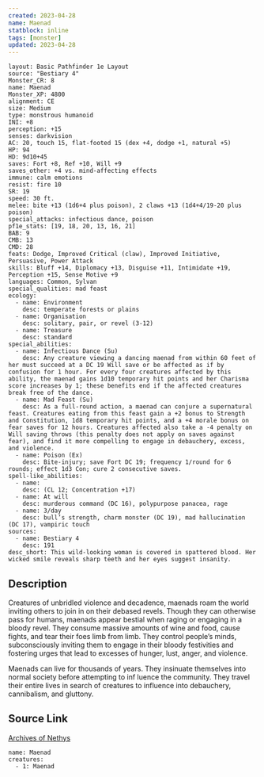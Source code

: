```yaml
---
created: 2023-04-28
name: Maenad
statblock: inline
tags: [monster]
updated: 2023-04-28
---
```

```statblock
layout: Basic Pathfinder 1e Layout
source: "Bestiary 4"
Monster_CR: 8
name: Maenad
Monster_XP: 4800
alignment: CE
size: Medium
type: monstrous humanoid
INI: +8
perception: +15
senses: darkvision
AC: 20, touch 15, flat-footed 15 (dex +4, dodge +1, natural +5)
HP: 94
HD: 9d10+45
saves: Fort +8, Ref +10, Will +9
saves_other: +4 vs. mind-affecting effects
immune: calm emotions
resist: fire 10
SR: 19
speed: 30 ft.
melee: bite +13 (1d6+4 plus poison), 2 claws +13 (1d4+4/19-20 plus poison)
special_attacks: infectious dance, poison
pf1e_stats: [19, 18, 20, 13, 16, 21]
BAB: 9
CMB: 13
CMD: 28
feats: Dodge, Improved Critical (claw), Improved Initiative, Persuasive, Power Attack
skills: Bluff +14, Diplomacy +13, Disguise +11, Intimidate +19, Perception +15, Sense Motive +9
languages: Common, Sylvan
special_qualities: mad feast
ecology:
  - name: Environment
    desc: temperate forests or plains
  - name: Organisation
    desc: solitary, pair, or revel (3-12)
  - name: Treasure
    desc: standard
special_abilities:
  - name: Infectious Dance (Su)
    desc: Any creature viewing a dancing maenad from within 60 feet of her must succeed at a DC 19 Will save or be affected as if by confusion for 1 hour. For every four creatures affected by this ability, the maenad gains 1d10 temporary hit points and her Charisma score increases by 1; these benefits end if the affected creatures break free of the dance.
  - name: Mad Feast (Su)
    desc: As a full-round action, a maenad can conjure a supernatural feast. Creatures eating from this feast gain a +2 bonus to Strength and Constitution, 1d8 temporary hit points, and a +4 morale bonus on fear saves for 12 hours. Creatures affected also take a -4 penalty on Will saving throws (this penalty does not apply on saves against fear), and find it more compelling to engage in debauchery, excess, and violence.
  - name: Poison (Ex)
    desc: Bite-injury; save Fort DC 19; frequency 1/round for 6 rounds; effect 1d3 Con; cure 2 consecutive saves.
spell-like_abilities:
  - name:
    desc: (CL 12; Concentration +17)
  - name: At will
    desc: murderous command (DC 16), polypurpose panacea, rage
  - name: 3/day
    desc: bull’s strength, charm monster (DC 19), mad hallucination (DC 17), vampiric touch
sources:
  - name: Bestiary 4
    desc: 191
desc_short: This wild-looking woman is covered in spattered blood. Her wicked smile reveals sharp teeth and her eyes suggest insanity.
```
## Description
Creatures of unbridled violence and decadence, maenads roam the world inviting others to join in on their debased revels. Though they can otherwise pass for humans, maenads appear bestial when raging or engaging in a bloody revel. They consume massive amounts of wine and food, cause fights, and tear their foes limb from limb. They control people’s minds, subconsciously inviting them to engage in their bloody festivities and fostering urges that lead to excesses of hunger, lust, anger, and violence.

Maenads can live for thousands of years. They insinuate themselves into normal society before attempting to inf luence the community. They travel their entire lives in search of creatures to influence into debauchery, cannibalism, and gluttony.
## Source Link
[Archives of Nethys](https://aonprd.com/MonsterDisplay.aspx?ItemName=Maenad)
```encounter-table
name: Maenad
creatures:
  - 1: Maenad
```
